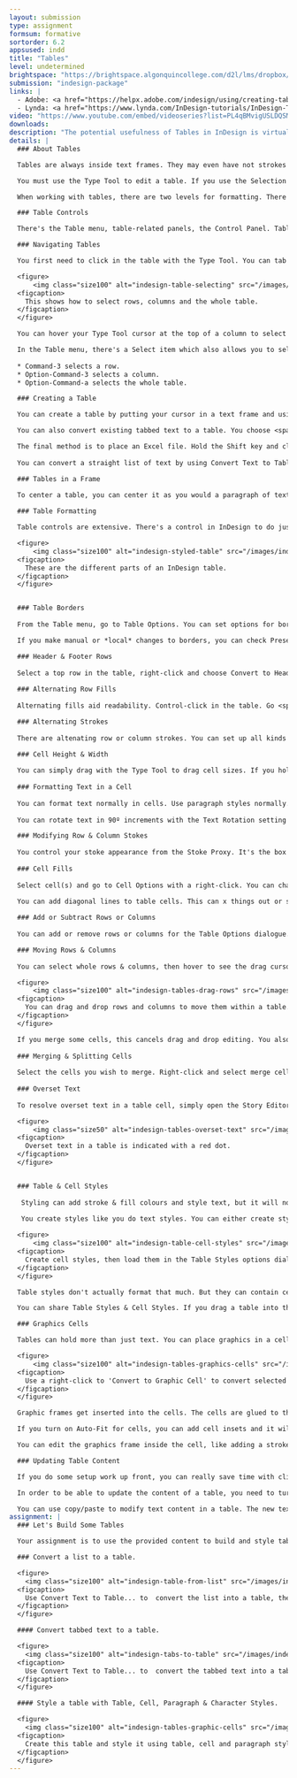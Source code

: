 ```yaml
---
layout: submission
type: assignment
formsum: formative
sortorder: 6.2
appsused: indd
title: "Tables"
level: undetermined
brightspace: "https://brightspace.algonquincollege.com/d2l/lms/dropbox/user/folder_submit_files.d2l?db=86411&grpid=0&isprv=0&bp=0&ou=92653"
submission: "indesign-package"
links: |
  - Adobe: <a href="https://helpx.adobe.com/indesign/using/creating-tables.html" target="_blank" title="Adobe: Tables">Tables</a>
  - Lynda: <a href="https://www.lynda.com/InDesign-tutorials/InDesign-Tables-Depth/178945-2.html" target="_blank" title="Lynda.com: Tables">Tables</a>
video: "https://www.youtube.com/embed/videoseries?list=PL4qBMvigUSLDQSMVBZMxW-sp44u3Kbiup"
downloads:
description: "The potential usefulness of Tables in InDesign is virtually limitless. We'll start with the basics, then progress to blow-your-mind tables that you can't even tell are tables. You'll see. It'll blow your mind."
details: |
  ### About Tables

  Tables are always inside text frames. They may even have not strokes or fills, but they're still there. They behave a lot like a paragraph of text.

  You must use the Type Tool to edit a table. If you use the Selection Tool, it selects the frame that the table is in, not the table itself.

  When working with tables, there are two levels for formatting. There's table-level formatting and cell-level formatting. Table-level applies to the whole table. Cell-level formatting applies to specific cell options. All formatting is part of either of these modes.

  ### Table Controls

  There's the Table menu, table-related panels, the Control Panel. Table-related panels include Table and Cell panels, then the Table Styles and Cell Styles panels. It's also very convenient to right-click to access contextual content in the menu.

  ### Navigating Tables

  You first need to click in the table with the Type Tool. You can tab through the table. You can also Shift-Tab to move backwards through the table. If you type the Escape key, it will select the current cell. 

  <figure>
      <img class="size100" alt="indesign-table-selecting" src="/images/indesign-tables/indesign-table-selecting.gif">
  <figcaption>
    This shows how to select rows, columns and the whole table.
  </figcaption>
  </figure>

  You can hover your Type Tool cursor at the top of a column to select it. You can select rows by hovering at the start of the row. If you hove at the top-left of the table, it will select the whole table.

  In the Table menu, there's a Select item which also allows you to select.
  
  * Command-3 selects a row.
  * Option-Command-3 selects a column.
  * Option-Command-a selects the whole table.

  ### Creating a Table

  You can create a table by putting your cursor in a text frame and using <span class="command">Table > Insert Table...</span> If you use Create Table from the Table menu, you can create a table without an existing text frame. It's like placing an image in InDesign. The table will fill the text frame you drag.

  You can also convert existing tabbed text to a table. You choose <span class="command">Table > Convert Text to Table...</span>

  The final method is to place an Excel file. Hold the Shift key and click <span class="command">OK</span> to show import options. You can choose options for building the table built on the Excel spreadsheet. If you have existing table styles, the whole table can be formatted automatically.
   
  You can convert a straight list of text by using Convert Text to Table command. Just change the column delimiter to Paragraph, then tell it the number of columns you want. Voilà!

  ### Tables in a Frame
  
  To center a table, you can center it as you would a paragraph of text. You can apply a left indent also. You can add Space After and Space Before a table.

  ### Table Formatting

  Table controls are extensive. There's a control in InDesign to do just about anything to a table's appearance to make it look just right.

  <figure>
      <img class="size100" alt="indesign-styled-table" src="/images/indesign-tables/indesign-styled-table.svg">
  <figcaption>
    These are the different parts of an InDesign table.
  </figcaption>
  </figure>


  ### Table Borders
  
  From the Table menu, go to Table Options. You can set options for borders there. By default, table borders are centred on the path. The proper way to turn off any border on a table is to set the border to zero. This way, it doesn't occupy space in the text frame. This is different that only filling with no colour.

  If you make manual or *local* changes to borders, you can check Preserve Local Formatting, so what you do in the Table Options dialogue doesn't undo your work.

  ### Header & Footer Rows
  
  Select a top row in the table, right-click and choose Convert to Header Row. This doesn't affect its appearance. Table headers repeat themselves if the table is in two text frames. If you place a long Excel spreadsheet into InDesign and flow it across multiple pages, the header rows will repeat at the start of each next text frame.
  
  ### Alternating Row Fills
  
  Alternating fills aid readability. Control-click in the table. Go <span class="command">Table Options > Fill Options</span>. Choose Every Other Row. There are various patterns for filling either rows or columns. You can't fill rows *and* columns. It's either/or.

  ### Alternating Strokes
  
  There are altenating row or column strokes. You can set up all kinds of patterns in the Table Options dialogue. As opposed to fills, you can draw row strokes *and* column strokes in one table. You can also choose which strokes are on top -- row strokes or column strokes. Go to <span class="command">Table Options > Stroke Drawing Order</span> to set this.

  ### Cell Height & Width
  
  You can simply drag with the Type Tool to drag cell sizes. If you hold Shift, it will resize rows or columns proportionally. A better way to resize columns is to select them and enter measurements in the Control Panel. Row height is a bit different. It has At Least or Exactly a number. If you set an At Least value, this allows the row to grow. If you set it to an Exactly number, the text in the row becomes overset instead.
  
  ### Formatting Text in a Cell
  
  You can format text normally in cells. Use paragraph styles normally. You can also position text within a cell. You can do vertical and horizontal centering. Option-Command-B will bring up your Cell Options dialogue to set the position of the text within the cell. This is very similar to the regular Command-B for text frame options. You can also add cell insets in the Cell Options dialogue.
  
  You can rotate text in 90º increments with the Text Rotation setting in the <span class="command">Cell Options > Text</span> dialogue. You can also do this from the Control Panel. 

  ### Modifying Row & Column Stokes
  
  You control your stoke appearance from the Stoke Proxy. It's the box in the Control Panel or the Cell Options dialogue. The blue lines represent the strokes which will be affected. If you select certain cells, then edit them in the Stroke Proxy, it represents only the selected cells. If you select the whole table, the Stroke Proxy represents the whole table.
  
  ### Cell Fills
  
  Select cell(s) and go to Cell Options with a right-click. You can change the fill colour there. You can change it in the Control Panel too.
  
  You can add diagonal lines to table cells. This can x things out or shade a cell. This puts a diagonal line or an x across the cell(s). They can cover up the typed content, but you need to set it that way. By default the x is behind the text. The control is in the Diagonal Lines panel in the Cell Options dialogue.

  ### Add or Subtract Rows or Columns
  
  You can add or remove rows or columns for the Table Options dialogue. When you make changes in the dialogue, it adds or removes from the end of the table. To add rows or columns at a location in a table, place your mouse where you want to add and right-click. Select 'Insert...'. You can also Command-9 to do the same thing. You can use Command-Delete to delete selected rows or columns.

  ### Moving Rows & Columns
  
  You can select whole rows & columns, then hover to see the drag cursor. Drag rows and columns.

  <figure>
      <img class="size100" alt="indesign-tables-drag-rows" src="/images/indesign-tables/indesign-tables-drag-rows.gif">
  <figcaption>
    You can drag and drop rows and columns to move them within a table.
  </figcaption>
  </figure>

  If you merge some cells, this cancels drag and drop editing. You also cannot drag a single or a few selected cells. If you have a local stroke on a row or a column, it will not drag when you move the row or column. Table strokes are actually shared between all the cells they touch.
  
  ### Merging & Splitting Cells
  
  Select the cells you wish to merge. Right-click and select merge cells. You can split them the same way. You can even unmerge cells, which returns them to their original configuration. When you merge multiple cells which contain text, a return character is inserted at the removed cell boundary.
  
  ### Overset Text
  
  To resolve overset text in a table cell, simply open the Story Editor window to see the overset text, then edit it shorter to resolve the overset.

  <figure>
      <img class="size50" alt="indesign-tables-overset-text" src="/images/indesign-tables/indesign-tables-overset-text.jpg">
  <figcaption>
    Overset text in a table is indicated with a red dot.
  </figcaption>
  </figure>


  ### Table & Cell Styles
  
   Styling can add stroke & fill colours and style text, but it will not create a header row or set the dimensions.
   
   You create styles like you do text styles. You can either create style, then apply it. You can also style the cells, then re-define the style. You can even nest a paragraph style inside a cell style.

  <figure>
      <img class="size100" alt="indesign-table-cell-styles" src="/images/indesign-tables/indesign-table-cell-styles.jpg">
  <figcaption>
    Create cell styles, then load them in the Table Styles options dialogue.
  </figcaption>
  </figure>

  Table styles don't actually format that much. But they can contain cell styles inside them. This is really how you style tables. Set up all the cell styles you need, then activate them inside the table style's options.

  You can share Table Styles & Cell Styles. If you drag a table into the CC Libraries panel, the styles will come with it. You do need to drag it out of the panel, for the styles to appear in a new document. You can also use the flyout menu from the Table Styles panel and choose 'Load Styles...'.

  ### Graphics Cells

  Tables can hold more than just text. You can place graphics in a cell, with granular controls to make them look just right.

  <figure>
      <img class="size100" alt="indesign-tables-graphics-cells" src="/images/indesign-tables/indesign-tables-graphics-cells.jpg">
  <figcaption>
    Use a right-click to 'Convert to Graphic Cell' to convert selected cells.
  </figcaption>
  </figure>

  Graphic frames get inserted into the cells. The cells are glued to the edges of the cell edges. By default, the graphics frame has a Fill Frame Proportionally setting. You can change this anywhere you can change the frame-fitting options, including the Control Panel icons.

  If you turn on Auto-Fit for cells, you can add cell insets and it will shrink the graphics in the table cell.

  You can edit the graphics frame inside the cell, like adding a stroke to the frame inside the cell. You can use all the tools available to any graphics frame, like <span class="command">Object > Convert Shape...</span> to make it another shape inside its cell. You can affect it with the pen tool too.

  ### Updating Table Content

  If you do some setup work up front, you can really save time with client edits. Using table, cell & text styles can make updates seamless.

  In order to be able to update the content of a table, you need to turn on a preference. Go <span class="command">InDesign > Preferences > File Handling...</span> Turn on Create Links When Placing Text & Spreadsheet Files. If you have a placed Excel spreadsheet, then you make changes in the original file, it can update in InDesign. If you have styles applied to the table, it's best to have table, cell and paragraph styles inside each other. If you have paragraph or character styles in your cell styles, everything will update.

  You can use copy/paste to modify text content in a table. The new text needs to be tab-delimited. To do so, paste the text into a frame off the page. Copy the new text. Select the first cell and paste. If the new text matches the structure of the existing table, it will fit. When you paste, choose <span class="command">Edit > Paste Without Formatting</span>. This will keep the formatting that was in your table to start with.
assignment: |
  ### Let's Build Some Tables

  Your assignment is to use the provided content to build and style tables as shown.

  ### Convert a list to a table.

  <figure>
    <img class="size100" alt="indesign-table-from-list" src="/images/indesign-tables/indesign-table-from-list.jpg">
  <figcaption>
    Use Convert Text to Table... to  convert the list into a table, then style it.
  </figcaption>
  </figure>

  #### Convert tabbed text to a table.

  <figure>
    <img class="size100" alt="indesign-tabs-to-table" src="/images/indesign-tables/indesign-tabs-to-table.jpg">
  <figcaption>
    Use Convert Text to Table... to  convert the tabbed text into a table, then style it.
  </figcaption>
  </figure>

  #### Style a table with Table, Cell, Paragraph & Character Styles.

  <figure>
    <img class="size100" alt="indesign-tables-graphic-cells" src="/images/indesign-tables/indesign-tables-with-graphics.svg">
  <figcaption>
    Create this table and style it using table, cell and paragraph styles. Create graphics cells to hold th flag graphics.
  </figcaption>
  </figure>
---
```

